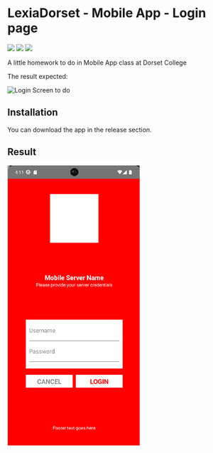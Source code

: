 # LexiaDorset - Mobile App - Login page

<div>
    <img src="https://img.shields.io/badge/Android%20Studio-3DDC84?style=for-the-badge&logo=android-studio&logoColor=white">
     <img src="https://img.shields.io/badge/Kotlin-0095D5?&style=for-the-badge&logo=kotlin&logoColor=white"/>
    <img src="https://img.shields.io/badge/Jetpack%20Compose-4285F4?style=for-the-badge&logo=jetpack-compose&logoColor=white">
</div>

A little homework to do in Mobile App class at Dorset College

The result expected:

![Login Screen to do](MobileAppLoginScreen.png)

## Installation

You can download the app in the release section.

## Result
![Login Screen to do](demo/demo_login.png)
